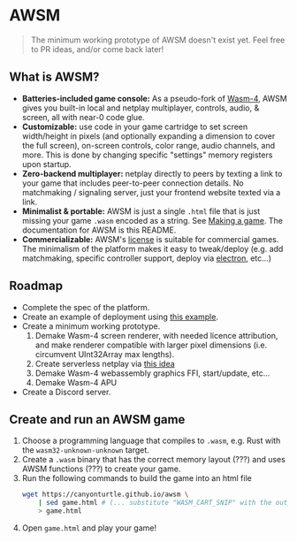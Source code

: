 # AWSM

> The minimum working prototype of AWSM doesn't exist yet. Feel free to PR ideas, and/or come back later!

## What is AWSM?
- **Batteries-included game console:** As a pseudo-fork of [Wasm-4](https://github.com/aduros/wasm4),
  AWSM gives you built-in local and netplay multiplayer, controls, audio, & screen, all with near-0 code glue.
- **Customizable:** use code in your game cartridge to set screen width/height in pixels (and optionally expanding a dimension to cover the full screen), on-screen controls, color range, audio channels, and more.
  This is done by changing specific "settings" memory registers upon startup.
- **Zero-backend multiplayer:** netplay directly to peers by texting a link to your game that includes peer-to-peer connection details.
  No matchmaking / signaling server, just your frontend website texted via a link.
- **Minimalist & portable:** AWSM is just a single `.html` file that is just missing your game `.wasm` encoded as a string. See [Making a game](#create-and-run-an-awsm-game). The documentation for AWSM is this README.
- **Commercializable:** AWSM's [license](./LICENSE) is suitable for commercial games. The minimalism of the platform makes it easy to tweak/deploy (e.g. add matchmaking, specific controller support, deploy via [electron](https://stackoverflow.com/a/38620323/10107580), etc...)
  
## Roadmap
- Complete the spec of the platform.
- Create an example of deployment using [this example](https://stackoverflow.com/a/52582865/10107580).
- Create a minimum working prototype.
    1. Demake Wasm-4 screen renderer, with needed licence attribution, and make renderer compatible with larger pixel dimensions (i.e. circumvent UInt32Array max lengths).
    2. Create serverless netplay via [this idea](https://stackoverflow.com/a/29056385/10107580)
    3. Demake Wasm-4 webassembly graphics FFI, start/update, etc...
    4. Demake Wasm-4 APU
- Create a Discord server.

## Create and run an AWSM game
1. Choose a programming language that compiles to `.wasm`, e.g. Rust with the `wasm32-unknown-unknown` target.
2. Create a `.wasm` binary that has the correct memory layout (???) and uses AWSM functions (???) to create your game.
3. Run the following commands to build the game into an html file
   ```bash
   wget https://canyonturtle.github.io/awsm \
       | sed game.html # (... substitute "WASM_CART_SNIP" with the output of base64 of the wasm file.) \
       > game.html
   ```
4. Open `game.html` and play your game!
